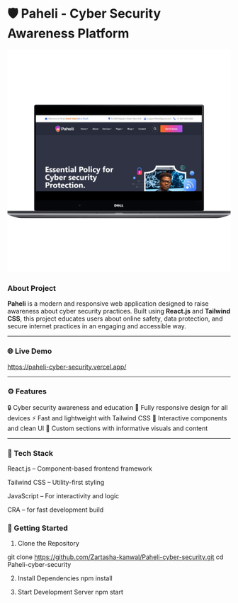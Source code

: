 # 🛡️ Paheli - Cyber Security Awareness Platform
![Dashboard Screenshot](paheli.png)
### About Project
**Paheli** is a modern and responsive web application designed to raise awareness about cyber security practices. Built using **React.js** and **Tailwind CSS**, this project educates users about online safety, data protection, and secure internet practices in an engaging and accessible way.

---

### 🌐 Live Demo

https://paheli-cyber-security.vercel.app/

---

### ⚙️ Features
🔒 Cyber security awareness and education
📱 Fully responsive design for all devices
⚡ Fast and lightweight with Tailwind CSS
🎯 Interactive components and clean UI
🎨 Custom sections with informative visuals and content

---

### 🧩 Tech Stack
React.js – Component-based frontend framework

Tailwind CSS – Utility-first styling

JavaScript – For interactivity and logic

 CRA – for fast development build

### 🚀 Getting Started
1. Clone the Repository

git clone https://github.com/Zartasha-kanwal/Paheli-cyber-security.git
cd Paheli-cyber-security


2. Install Dependencies
npm install


4. Start Development Server
npm start
